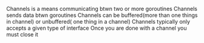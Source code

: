 Channels is a means communicating btwn two or more goroutines 
Channels sends data btwn goroutines 
Channels can  be buffered(more than one things in channel) or unbuffered( one thing in a channel)
Channels typically only accepts a given type of interface 
Once you are done with a channel you  must close it
